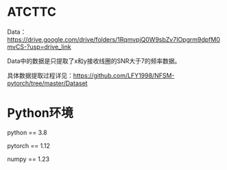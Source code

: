 # ATCTTC

Data：https://drive.google.com/drive/folders/1RqmvpjQ0W9sbZv7IOpgrm9dpfM0mvCS-?usp=drive_link

Data中的数据是只提取了x和y接收线圈的SNR大于7的频率数据。

具体数据提取过程详见：https://github.com/LFY1998/NFSM-pytorch/tree/master/Dataset 

# Python环境

python == 3.8

pytorch == 1.12

numpy == 1.23
